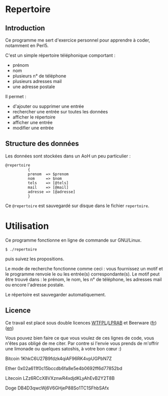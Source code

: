 # Repertoire

## Introduction

Ce programme me sert d'exercice personnel pour apprendre à coder, notamment en
Perl5.

C'est un simple répertoire téléphonique comportant :

* prénom
* nom
* plusieurs n° de téléphone
* plusieurs adresses mail
* une adresse postale

Il permet :

* d'ajouter ou supprimer une entrée
* rechercher une entrée sur toutes les données
* afficher le répertoire
* afficher une entrée
* modifier une entrée

## Structure des données

Les données sont stockées dans un AoH un peu particulier :

```
@repertoire
          {
          prenom  => $prenom
          nom     => $nom
          tels    => [@tels]
          mail    => [@mail]
          adresse => [@adresse]
          }
```

Ce `@repertoire` est sauvegardé sur disque dans le fichier `repertoire`.

# Utilisation

 Ce programme fonctionne en ligne de commande sur GNU/Linux.

`$ ./repertoire`

puis suivez les propositions.

Le mode de recherche fonctionne comme ceci : vous fournissez un motif et le
programme renvoie le ou les entrée(s) correspondante(s). Le motif peut être
trouvé dans : le prénom, le nom, les n° de téléphone, les adresses mail ou
encore l'adresse postale.

Le répertoire est sauvegarder automatiquement.

## Licence

Ce travail est placé sous double licences [WTFPL](http://www.wtfpl.net/ "wtfpl.net")/[LPRAB](http://sam.zoy.org/lprab/ "Sam Hocevar") et Beerware ([fr](https://fr.wikipedia.org/wiki/Beerware "wikipedia")) ([en](https://en.wikipedia.org/wiki/Beerware "wikipedia"))

Vous pouvez bien faire ce que vous voulez de ces lignes de code, vous n'êtes
pas obligé de me citer. Par contre si l'envie vous prends de m'offrir une
limonade ou quelques satoshis, à votre bon cœur :)

Bitcoin 1KhkC6U27B9fdzk4qiAF96RK4vpUGPbN7Z

Ether 0x02a611f0c15bccdb6fa8e5e4b0692ff6d77852bd

Litecoin LZz6RCcX8VXznwR4xdjdKLyAhEvB2Y2T8B

Doge DB4D3qwcWj6V6GHjeP88So1TC1SFhbSAfx
